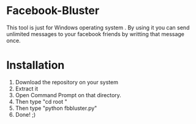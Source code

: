 # Facebook-Bluster
This tool is just for Windows operating system . 
By using it you can send unlimited messages to your facebook friends by writting that message once.

# Installation
1. Download the repository on your system 
2. Extract it
3. Open Command Prompt on that directory.
4. Then type "cd root "
5. Then type "python fbbluster.py"
6. Done! ;)

